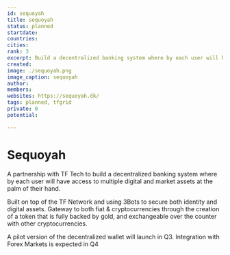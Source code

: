 ```yaml
---
id: sequoyah
title: sequoyah
status: planned
startdate: 
countries: 
cities: 
rank: 3
excerpt: Build a decentralized banking system where by each user will have access to multiple digital and market assets at the palm of their hand.
created: 
image: ./sequoyah.png
image_caption: sequoyah
author: 
members: 
websites: https://sequoyah.dk/
tags: planned, tfgrid
private: 0
potential: 

---
```


# Sequoyah


A partnership with TF Tech to build a decentralized banking system where by each user will have access to multiple digital and market assets at the palm of their hand.

Built on top of the TF Network and using 3Bots to secure both identity and digital assets. Gateway to both fiat & cryptocurrencies through the creation of a token that is fully backed by gold, and exchangeable over the counter with other cryptocurrencies.

A pilot version of the decentralized wallet will launch in Q3.
Integration with Forex Markets is expected in Q4